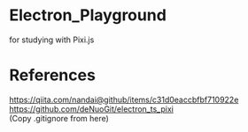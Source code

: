 # Electron_Playground
for studying
with Pixi.js
# References
https://qiita.com/nandai@github/items/c31d0eaccbfbf710922e  
https://github.com/deNuoGit/electron_ts_pixi  
  (Copy .gitignore from here)
